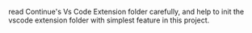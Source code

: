 read Continue's Vs Code Extension folder carefully, and help to init the vscode extension folder with simplest feature in this project. 